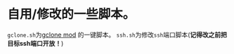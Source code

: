 # 自用/修改的一些脚本。
`gclone.sh`为[gclone mod](https://github.com/dogbutcat/gclone) 的一键脚本。
`ssh.sh`为修改`ssh`端口脚本(**记得改之前把目标ssh端口开放！**)

